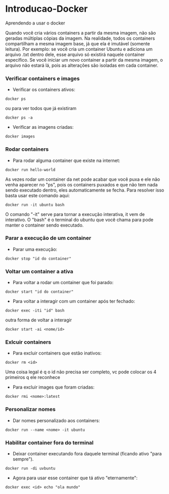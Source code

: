 # Introducao-Docker
Aprendendo a usar o docker

Quando você cria vários containers a partir da mesma imagem, não são geradas múltiplas cópias da imagem. Na realidade, todos os containers compartilham a mesma imagem base, já que ela é imutável (somente leitura). Por exemplo: se você cria um container Ubuntu e adiciona um arquivo .txt dentro dele, esse arquivo só existirá naquele container específico. Se você iniciar um novo container a partir da mesma imagem, o arquivo não estará lá, pois as alterações são isoladas em cada container.

### Verificar containers e images
- Verificar os containers ativos:
```
docker ps
```
ou para ver todos que já existiram
```
docker ps -a
```
- Verificar as imagens criadas:
```
docker images
```

### Rodar containers
- Para rodar alguma container que existe na internet:
```
docker run hello-world
```
As vezes rodar um container da net pode acabar que você puxa e ele não venha aparecer no "ps", pois os containers puxados e que não tem nada sendo executado dentro, eles automaticamente se fecha. Para resolver isso basta usar este comando aqui:
```
docker run -it ubuntu bash
```
O comando "-it" serve para tornar a execução interativa, it vem de interativo. O "bash" é o terminal do ubuntu que você chama para pode manter o container sendo executado.

### Parar a execução de um container
- Parar uma execução:
```
docker stop "id do container"
```

### Voltar um container a ativa
- Para voltar a rodar um container que foi parado:
```
docker start "id do container"
```
- Para voltar a interagir com um container após ter fechado:
```
docker exec -iti "id" bash
```
outra forma de voltar a interagir
```
docker start -ai <nome/id>
```

### Exlcuir containers
- Para excluir containers que estão inativos:
```
docker rm <id>
```
Uma coisa legal é q o id não precisa ser completo, vc pode colocar os 4 primeiros q ele reconhece
- Para excluir images que foram criadas:
```
docker rmi <nome>:latest
```

### Personalizar nomes
- Dar nomes personalizado aos containers:
```
docker run --name <nome> -it ubuntu
```

### Habilitar container fora do terminal
- Deixar container executando fora daquele terminal (ficando ativo "para sempre").
```
docker run -di uvbuntu
```
- Agora para usar esse container que tá ativo "eternamente":
```
docker exec <id> echo "ola mundo"
```




